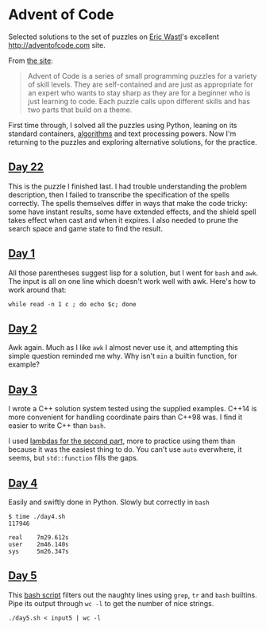 # Advent of Code

Selected solutions to the set of puzzles on [Eric Wastl](http://was.tl)'s
excellent <http://adventofcode.com> site.

From [the site](http://adventofcode.com/about):

> Advent of Code is a series of small programming puzzles for a
variety of skill levels. They are self-contained and are just as
appropriate for an expert who wants to stay sharp as they are for a
beginner who is just learning to code. Each puzzle calls upon
different skills and has two parts that build on a theme.

First time through, I solved all the puzzles using Python, leaning on
its standard containers, [algorithms][itertools] and text processing
powers. Now I'm returning to the puzzles and exploring alternative
solutions, for the practice.

## [Day 22][22]

This is the puzzle I finished last. I had trouble understanding the
problem description, then I failed to transcribe the specification of
the spells correctly. The spells themselves differ in ways that make
the code tricky: some have instant results, some have extended
effects, and the shield spell takes effect when cast and when it
expires. I also needed to prune the search space and game state to 
find the result.


## [Day 1][1]

All those parentheses suggest lisp for a solution, but I went for
`bash` and `awk`. The input is all on one line which doesn't work well
with awk. Here's how to work around that:

    while read -n 1 c ; do echo $c; done

## [Day 2][2]

Awk again. Much as I like `awk` I almost never use it, and attempting
this simple question reminded me why. Why isn't `min` a builtin
function, for example?

## [Day 3][3]

I wrote a C++ solution system tested using the supplied
examples. C++14 is more convenient for handling coordinate pairs
than C++98 was. I find it easier to write C++ than `bash`.

I used [lambdas for the second part](./day3b.cpp), more to
practice using them than because it was the easiest thing to do. You
can't use `auto` everwhere, it seems, but `std::function` fills the
gaps.

## [Day 4][4]

Easily and swiftly done in Python. Slowly but correctly in `bash`

    $ time ./day4.sh 
    117946
    
    real	7m29.612s
    user	2m46.140s
    sys 	5m26.347s

## [Day 5][5]

This [bash script](./day5.sh) filters out the naughty lines using
`grep`, `tr` and `bash` builtins. Pipe its output through `wc -l` to
get the number of nice strings.

    ./day5.sh < input5 | wc -l

[1]: http://adventofcode.com/day/1
[2]: http://adventofcode.com/day/2
[3]: http://adventofcode.com/day/3
[4]: http://adventofcode.com/day/4
[5]: http://adventofcode.com/day/5
[6]: http://adventofcode.com/day/6
[7]: http://adventofcode.com/day/7
[8]: http://adventofcode.com/day/8
[9]: http://adventofcode.com/day/9
[10]: http://adventofcode.com/day/10
[11]: http://adventofcode.com/day/11
[12]: http://adventofcode.com/day/12
[13]: http://adventofcode.com/day/13
[14]: http://adventofcode.com/day/14
[15]: http://adventofcode.com/day/15
[16]: http://adventofcode.com/day/16
[17]: http://adventofcode.com/day/17
[18]: http://adventofcode.com/day/18
[19]: http://adventofcode.com/day/19
[20]: http://adventofcode.com/day/20
[21]: http://adventofcode.com/day/21
[22]: http://adventofcode.com/day/22
[23]: http://adventofcode.com/day/23
[24]: http://adventofcode.com/day/24
[25]: http://adventofcode.com/day/25

[itertools]: https://docs.python.org/3/library/itertools.html